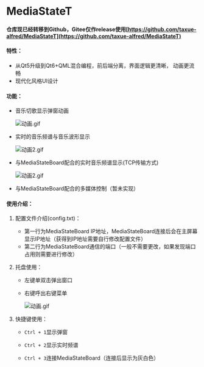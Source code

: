# MediaStateT

#### 仓库现已经转移到Github，Gitee仅作release使用[https://github.com/taxue-alfred/MediaStateT](https://github.com/taxue-alfred/MediaStateT)

#### 特性：

- 从Qt5升级到Qt6+QML混合编程，前后端分离，界面逻辑更清晰， 动画更流畅
- 现代化风格UI设计

#### 功能：

- 音乐切歌显示弹窗动画

  ![动画.gif](https://s2.loli.net/2022/01/14/BKi2yHuTq8aoSEl.gif)

- 实时的音乐频谱与音乐波形显示

  ![动画2.gif](https://s2.loli.net/2022/01/21/i7gmIjtZe8GK6vl.gif)

- 与MediaStateBoard配合的实时音乐频谱显示(TCP传输方式)

  ![动画2.gif](https://s2.loli.net/2022/02/09/TcXd1WFztxK4JNZ.gif)
  
- 与MediaStateBoard配合的多媒体控制（暂未实现）

#### 使用介绍：

1. 配置文件介绍(config.txt)：
   - 第一行为MediaStateBoard IP地址，MediaStateBoard连接后会在主屏幕显示IP地址（获得到IP地址需要自行修改配置文件）
   - 第二行为MediaStateBoard通信的端口（一般不需要更改，如果发现端口占用则需要进行修改）

2. 托盘使用：

   - 左键单双击弹出窗口

   - 右键呼出右键菜单

     ![动画.gif](https://s2.loli.net/2022/01/21/FoKDbALBVjZvRhg.gif)

3. 快捷键使用：

   - `Ctrl + 1`显示弹窗

   - `Ctrl + 2`显示实时频谱

   - `Ctrl + 3`连接MediaStateBoard（连接后显示为灰白色）
